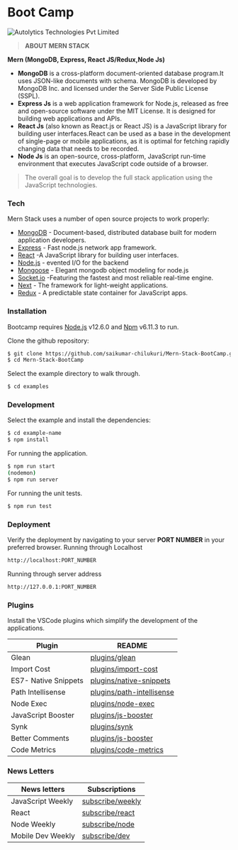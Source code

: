 # Boot Camp

![Autolytics Technologies Pvt Limited](https://actyv-assets.s3.ap-south-1.amazonaws.com/Actyv.jpg)

>**ABOUT MERN STACK**

**Mern (MongoDB, Express, React JS/Redux,Node Js)**
 - **MongoDB** is a cross-platform document-oriented database program.It uses JSON-like documents with schema. MongoDB is developed by MongoDB Inc. and licensed under the Server Side Public License (SSPL). 
 - **Express Js** is a web application framework for Node.js, released as free and open-source software under the MIT License. It is designed for building web applications and APIs.
 - **React Js** (also known as React.js or React JS) is a JavaScript library for building user interfaces.React can be used as a base in the development of single-page or mobile applications, as it is optimal for fetching rapidly changing data that needs to be recorded. 
 - **Node Js** is an open-source, cross-platform, JavaScript run-time environment that executes JavaScript code outside of a browser. 


> The overall goal is to develop the full stack application using the JavaScript technologies.


### Tech
Mern Stack uses a number of open source projects to work properly:

* [MongoDB](https://www.mongodb.com) - Document-based, distributed database built for modern application developers.
* [Express](http://expressjs.com) - Fast node.js network app framework.
* [React](https://reactjs.org) -A JavaScript library for building user interfaces.
* [Node.js](http://nodejs.org) - evented I/O for the backend
* [Mongoose](https://mongoosejs.com) - Elegant mongodb object modeling for node.js
* [Socket.io](https://socket.io) -Featuring the fastest and most reliable real-time engine.
* [Next](https://nextjs.org) - The framework for light-weight applications.
* [Redux](https://redux.js.org) - A predictable state container for JavaScript apps.

### Installation

Bootcamp requires [Node.js](https://nodejs.org/) v12.6.0 and [Npm](https://www.npmjs.com) v6.11.3 to run.

Clone the github repository:
```sh
$ git clone https://github.com/saikumar-chilukuri/Mern-Stack-BootCamp.git
$ cd Mern-Stack-BootCamp
```
Select the example directory to walk through.
```sh
$ cd examples
```
### Development
Select the example and install the dependencies:
```sh
$ cd example-name
$ npm install 
```

For running the application.
```sh
$ npm run start
(nodemon)
$ npm run server
```
For running the unit tests.
```sh
$ npm run test
```
### Deployment 
Verify the deployment by navigating to your server **PORT NUMBER** in your preferred browser.
Running through Localhost
```sh
http://localhost:PORT_NUMBER
```
Running through server address
```sh
http://127.0.0.1:PORT_NUMBER
```

### Plugins

Install the VSCode plugins which simplify the development of the applications.

| Plugin | README |
| ------ | ------ |
| Glean | [plugins/glean](https://marketplace.visualstudio.com/items?itemName=wix.glean) |
| Import Cost | [plugins/import-cost](https://marketplace.visualstudio.com/items?itemName=wix.vscode-import-cost) |
| ES7- Native Snippets | [plugins/native-snippets](https://marketplace.visualstudio.com/items?itemName=dsznajder.es7-react-js-snippets) |
| Path Intellisense | [plugins/path-intellisense](https://marketplace.visualstudio.com/items?itemName=christian-kohler.path-intellisense) |
| Node Exec | [plugins/node-exec](https://marketplace.visualstudio.com/items?itemName=miramac.vscode-exec-node) |
|  JavaScript Booster | [plugins/js-booster](https://marketplace.visualstudio.com/items?itemName=sburg.vscode-javascript-booster) |
| Synk | [plugins/synk](https://marketplace.visualstudio.com/items?itemName=pmbenjamin.vscode-snyk) |
| Better Comments |[plugins/js-booster](https://marketplace.visualstudio.com/items?itemName=aaron-bond.better-comments) |
| Code Metrics | [plugins/code-metrics](https://marketplace.visualstudio.com/items?itemName=kisstkondoros.vscode-codemetrics) |


### News Letters
| News letters | Subscriptions |
| ------ | ------ |
| JavaScript Weekly | [subscribe/weekly](https://javascriptweekly.com) |
| React | [subscribe/react](https://react.statuscode.com/) |
| Node Weekly | [subscribe/node ](https://nodeweekly.com/) |
| Mobile Dev Weekly | [subscribe/dev](https://mobiledevweekly.com/) |


